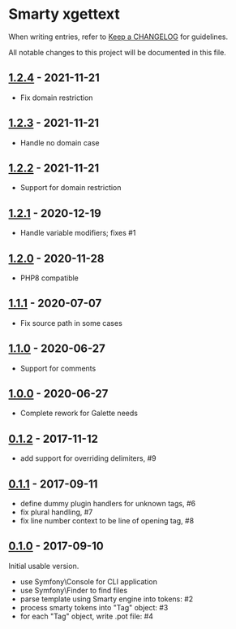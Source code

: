 # Smarty xgettext

When writing entries, refer to [Keep a CHANGELOG](http://keepachangelog.com/) for guidelines.

All notable changes to this project will be documented in this file.

## [1.2.4] - 2021-11-21

- Fix domain restriction

[1.2.4]: https://github.com/galette/smarty-xgettext/compare/1.2.3...1.2.4

## [1.2.3] - 2021-11-21

- Handle no domain case

[1.2.3]: https://github.com/galette/smarty-xgettext/compare/1.2.2...1.2.3

## [1.2.2] - 2021-11-21

- Support for domain restriction

[1.2.2]: https://github.com/galette/smarty-xgettext/compare/1.2.1...1.2.2

## [1.2.1] - 2020-12-19

- Handle variable modifiers; fixes #1

[1.2.1]: https://github.com/galette/smarty-xgettext/compare/1.2.0...1.2.1

## [1.2.0] - 2020-11-28

- PHP8 compatible

[1.2.0]: https://github.com/galette/smarty-xgettext/compare/1.1.1...1.2.0

## [1.1.1] - 2020-07-07

- Fix source path in some cases

[1.1.1]: https://github.com/galette/smarty-xgettext/compare/1.1.0...1.1.1

## [1.1.0] - 2020-06-27

- Support for comments

[1.1.0]: https://github.com/galette/smarty-xgettext/compare/1.0.0...1.1.0

## [1.0.0] - 2020-06-27

- Complete rework for Galette needs

[1.0.0]: https://github.com/galette/smarty-xgettext/compare/0.1.2...1.0.0

## [0.1.2] - 2017-11-12

- add support for overriding delimiters, #9

[0.1.2]: https://github.com/smarty-gettext/tsmarty2c/compare/0.1.1...0.1.2

## [0.1.1] - 2017-09-11

- define dummy plugin handlers for unknown tags, #6
- fix plural handling, #7
- fix line number context to be line of opening tag, #8

[0.1.1]: https://github.com/smarty-gettext/tsmarty2c/compare/0.1.0...0.1.1

## [0.1.0] - 2017-09-10

Initial usable version.

- use Symfony\Console for CLI application
- use Symfony\Finder to find files
- parse template using Smarty engine into tokens: #2
- process smarty tokens into "Tag" object: #3
- for each "Tag" object, write .pot file: #4

[0.1.0]: https://github.com/smarty-gettext/tsmarty2c/commits/0.1.0
